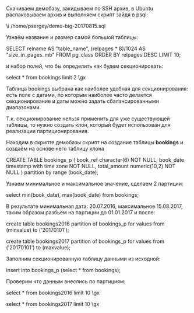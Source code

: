 Скачиваем демобазу, закидываем по SSH архив, в Ubuntu распаковываем архив и выполняем скрипт зайдя в psql:

 \i /home/psergey/demo-big-20170815.sql



Узнаём название и размер самой большой таблицы:

SELECT
    relname AS "table_name",
    (relpages * 8)/1024  AS "size_in_pages_mb"
FROM
    pg_class
ORDER BY
    relpages DESC
LIMIT
    10;

и набор полей, что бы определить как будем секционировать:

select * from bookings limit 2 \gx

Таблица bookings выбрана как наиболее удобная для секционирования: есть поле с датами, по которым наиболее часто делается секционирование и даты можно задать сбалансированными диапазонами. 

Т.к. секционирование нельзя применить для уже существующей таблицы, то нужно создать клон, который будет использован для реализации партиционирования. 

Находим в скрипте демобазы скрипт на создание таблицы **bookings** и создаём на основе него таблицу клона

CREATE TABLE bookings_p (
    book_ref character(6) NOT NULL,
    book_date timestamp with time zone NOT NULL,
    total_amount numeric(10,2) NOT NULL
) partition by range (book_date);

Узнаем минимальное и максимальное значение, сделаем 2 партиции:

 select min(book_date), max(book_date) from bookings;

В результате минимальная дата: 20.07.2016, максимальное 15.08.2017, таким образом разбьём на партиции до 01.01.2017 и после:

create table bookings2016 partition of bookings_p  for values from (minvalue) to ('20170101');

create table bookings2017 partition of bookings_p  for values from ('20170101') to (maxvalue);

Заполним секционированную таблицу данными из исходной:

insert into bookings_p (select * from bookings);

Проверим что данным внеслись по партициям:

select * from bookings2016 limit 10 \gx

select * from bookings2017 limit 10 \gx

